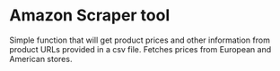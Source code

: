 # Amazon Scraper tool

Simple function that will get product prices and other information from product URLs provided in a csv file.
Fetches prices from European and American stores.
